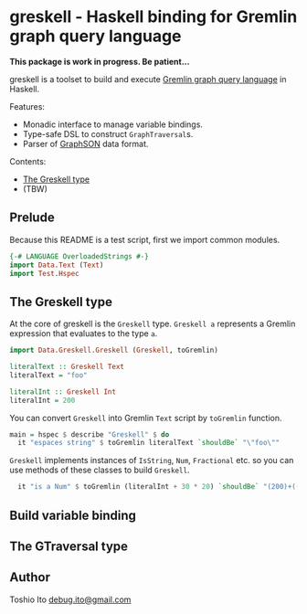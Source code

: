 # greskell - Haskell binding for Gremlin graph query language

__This package is work in progress. Be patient...__

greskell is a toolset to build and execute [Gremlin graph query language](http://tinkerpop.apache.org/gremlin.html) in Haskell.

Features:

- Monadic interface to manage variable bindings.
- Type-safe DSL to construct `GraphTraversal`s.
- Parser of [GraphSON](http://tinkerpop.apache.org/docs/3.3.1/dev/io/#graphson) data format.

Contents:

- [The Greskell type](#the-greskell-type)
- (TBW)


## Prelude

Because this README is a test script, first we import common modules.

```haskell
{-# LANGUAGE OverloadedStrings #-}
import Data.Text (Text)
import Test.Hspec
```

## The Greskell type

At the core of greskell is the `Greskell` type. `Greskell a` represents a Gremlin expression that evaluates to the type `a`.

```haskell
import Data.Greskell.Greskell (Greskell, toGremlin)

literalText :: Greskell Text
literalText = "foo"

literalInt :: Greskell Int
literalInt = 200
```

You can convert `Greskell` into Gremlin `Text` script by `toGremlin` function.

```haskell
main = hspec $ describe "Greskell" $ do
  it "espaces string" $ toGremlin literalText `shouldBe` "\"foo\""
```

`Greskell` implements instances of `IsString`, `Num`, `Fractional` etc. so you can use methods of these classes to build `Greskell`.

```haskell
  it "is a Num" $ toGremlin (literalInt + 30 * 20) `shouldBe` "(200)+((30)*(20))"
```


## Build variable binding

## The GTraversal type

## Author

Toshio Ito <debug.ito@gmail.com>
